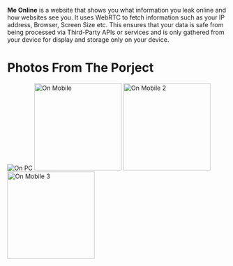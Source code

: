 **Me Online** is a website that shows you what information you leak online and how websites see you. It uses WebRTC to fetch information such as your IP address, Browser, Screen Size etc. This ensures that your data is safe from being processed via Third-Party APIs or services and is only gathered from your device for display and storage only on your device.

# Photos From The Porject
![On PC](https://user-images.githubusercontent.com/28893833/61818893-6a3cfd80-ae41-11e9-8eab-6553298db856.png)
<img src="https://user-images.githubusercontent.com/28893833/61818890-67420d00-ae41-11e9-8f27-cedfee922263.jpg" alt="On Mobile" width="200"/>
<img src="https://user-images.githubusercontent.com/28893833/61819248-1e3e8880-ae42-11e9-9336-2aad1a4abda3.jpg" alt="On Mobile 2" width="200"/>
<img src="https://user-images.githubusercontent.com/28893833/61819249-1e3e8880-ae42-11e9-80c2-20a2a3c1d116.jpg" alt="On Mobile 3" width="200"/>
